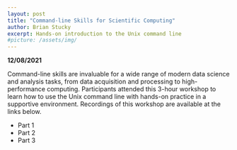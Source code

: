 ```yaml
---
layout: post
title: "Command-line Skills for Scientific Computing"
author: Brian Stucky
excerpt: Hands-on introduction to the Unix command line
#picture: /assets/img/
---
```


**12/08/2021**

Command-line skills are invaluable for a wide range of modern data science and analysis tasks, from data acquisition and processing to high-performance computing.  Participants attended this 3-hour workshop to learn how to use the Unix command line with hands-on practice in a supportive environment.  Recordings of this workshop are available at the links below.

* Part 1
* Part 2
* Part 3

